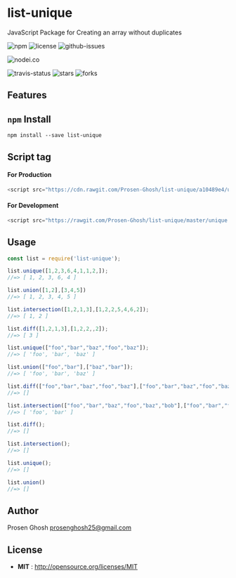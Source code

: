 # list-unique
JavaScript Package for Creating an array without duplicates

![npm](https://img.shields.io/npm/v/list-unique.svg) ![license](https://img.shields.io/npm/l/list-unique.svg) ![github-issues](https://img.shields.io/github/issues/Prosen-Ghosh/list-unique.svg)



![nodei.co](https://nodei.co/npm/list-unique.png?downloads=true&downloadRank=true&stars=true)

![travis-status](https://img.shields.io/travis/Prosen-Ghosh/list-unique.svg)
![stars](https://img.shields.io/github/stars/Prosen-Ghosh/list-unique.svg)
![forks](https://img.shields.io/github/forks/Prosen-Ghosh/list-unique.svg)

## Features


## `npm` Install

`npm install --save list-unique`

## Script tag

#### For Production
```js
<script src="https://cdn.rawgit.com/Prosen-Ghosh/list-unique/a10489e4/unique.js"></script>
```
#### For Development
```js
<script src="https://rawgit.com/Prosen-Ghosh/list-unique/master/unique.js"></script>
```

## Usage

```js
const list = require('list-unique');

list.unique([1,2,3,6,4,1,1,2,]);
//=> [ 1, 2, 3, 6, 4 ]

list.union([1,2],[3,4,5])
//=> [ 1, 2, 3, 4, 5 ]

list.intersection([1,2,1,3],[1,2,2,5,4,6,2]);
//=> [ 1, 2 ]

list.diff([1,2,1,3],[1,2,2,,2]);
//=> [ 3 ]

list.unique(["foo","bar","baz","foo","baz"]);
//=> [ 'foo', 'bar', 'baz' ]

list.union(["foo","bar"],["baz","bar"]);
//=> [ 'foo', 'bar', 'baz' ]

list.diff(["foo","bar","baz","foo","baz"],["foo","bar","baz","foo","baz"])
//=> []

list.intersection(["foo","bar","baz","foo","baz","bob"],["foo","bar","foo"]);
//=> [ 'foo', 'bar' ]

list.diff();
//=> []

list.intersection();
//=> []

list.unique();
//=> []

list.union()
//=> []

```

## Author

Prosen Ghosh <prosenghosh25@gmail.com>

## License

 - **MIT** : http://opensource.org/licenses/MIT
